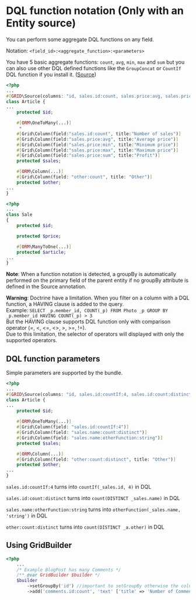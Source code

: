 DQL function notation (Only with an Entity source)
==================================================

You can perform some aggregate DQL functions on any field.

Notation: `<field_id>:<aggregate_function>:<parameters>`

You have 5 basic aggregate functions: `count`, `avg`, `min`, `max` and `sum` but you can also use other DQL defined functions like the `GroupConcat` or `CountIf` DQL function if you install it. ([Source](https://github.com/beberlei/DoctrineExtensions/blob/master/lib/DoctrineExtensions/Query/Mysql/))


```php
<?php
...
#[GRID\Source(columns: "id, sales.id:count, sales.price:avg, sales.price:sum, sales.price:max, sales.price:min, other:count", groupBy: ["id", "sales.price:avg"])]
class Article {
...
    protected $id;

    #[ORM\OneToMany(...)]
     * 
    #[Grid\Column(field:"sales.id:count", title:"Number of sales")]
    #[Grid\Column(field:"sales.price:avg", title:"Average price")]
    #[Grid\Column(field:"sales.price:min", title:"Minimum price")]
    #[Grid\Column(field:"sales.price:max", title:"Maximum price")]
    #[Grid\Column(field:"sales.price:sum", title:"Profit")]
    protected $sales;

    #[ORM\Column(...)]
    #[Grid\Column(field: "other:count", title: "Other")]
    protected $other;
...
}
```

```php
<?php
...
class Sale
{
    protected $id;

    protected $price;

    #[ORM\ManyToOne(...)]
    protected $article;	
...
}
```

**Note**: When a function notation is detected, a groupBy is automatically performed on the primary field of the parent entity if no groupBy attribute is defined in the Source annotation.

**Warning**: Doctrine have a limitation. When you filter on a column with a DQL function, a HAVING clause is added to the query.  
Example: `SELECT _p.member_id, COUNT(_p) FROM Photo _p GROUP BY _p.member_id HAVING COUNT(_p) > 3`  
But the HAVING clause supports DQL function only with comparison operator (=, <, <=, <>, >, >=, !=).  
Due to this limitation, the selector of operators will displayed with only the supported operators.

## DQL function parameters

Simple parameters are supported by the bundle.

```php
<?php
...
#[GRID\Source(columns: "id, sales.id:countIf:4, sales.id:count:distinct, sales.name:otherFunction:example, other:count:distinct")]
class Article {
...
    protected $id;
    
    #[ORM\OneToMany(...)]
    #[Grid\Column(field: "sales.id:countIf:4")]
    #[Grid\Column(field: "sales.name:count:distinct")]
    #[Grid\Column(field: "sales.name:otherFunction:string")]
    protected $sales;

    #[ORM\Column(...)]
    #[Grid\Column(field: "other:count:distinct", title: "Other")]
    protected $other;
...
}
```

`sales.id:countIf:4` turns into `countIf(_sales.id, 4)` in DQL

`sales.id:count:distinct` turns into `count(DISTINCT _sales.name)` in DQL

`sales.name:otherFunction:string` turns into `otherFunction(_sales.name, 'string')` in DQL

`other:count:distinct` turns into `count(DISTINCT _a.other)` in DQL


## Using GridBuilder
```php
<?php
    ...
    /* Example BlogPost has many Comments */
    /** @var GridBuilder $builder */
    $builder
        ->setGroupBy('id') //important to setGroupBy otherwise the column will not aggregate
        ->add('comments.id:count', 'text' ['title' => 'Number of Comments']);
```
